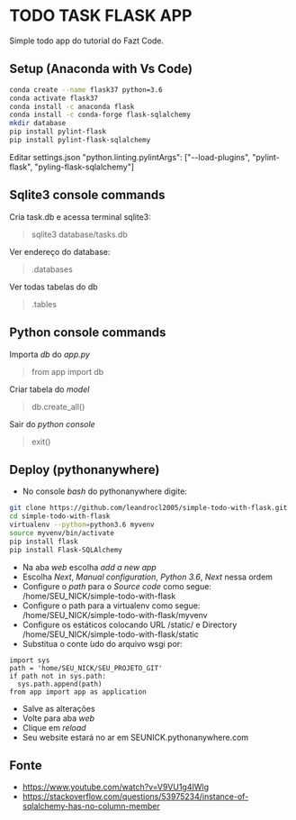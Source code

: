 # TODO TASK FLASK APP

Simple todo app do tutorial do Fazt Code.

## Setup (Anaconda with Vs Code)

```bash
conda create --name flask37 python=3.6
conda activate flask37
conda install -c anaconda flask
conda install -c conda-forge flask-sqlalchemy
mkdir database
pip install pylint-flask
pip install pylint-flask-sqlalchemy
```

Editar settings.json
"python.linting.pylintArgs": ["--load-plugins", "pylint-flask", "pyling-flask-sqlalchemy"]

## Sqlite3 console commands
Cria task.db e acessa terminal sqlite3:
> sqlite3 database/tasks.db

Ver endereço do database:
> .databases

Ver todas tabelas do db
> .tables

## Python console commands
Importa *db* do *app.py*
> from app import db

Criar tabela do *model*
> db.create_all()

Sair do *python console*
> exit()

## Deploy (pythonanywhere)
- No console *bash* do pythonanywhere digite:
```bash
git clone https://github.com/leandrocl2005/simple-todo-with-flask.git
cd simple-todo-with-flask
virtualenv --python=python3.6 myvenv
source myvenv/bin/activate
pip install flask
pip install Flask-SQLAlchemy
```
- Na aba *web* escolha *add a new app*
- Escolha *Next*, *Manual configuration*, *Python 3.6*, *Next* nessa ordem
- Configure o *path* para o *Source code* como segue: /home/SEU_NICK/simple-todo-with-flask
- Configure o path para a virtualenv como segue: /home/SEU_NICK/simple-todo-with-flask/myvenv
- Configure os estáticos colocando URL /static/ e Directory /home/SEU_NICK/simple-todo-with-flask/static
- Substitua o conte ́udo do arquivo wsgi por:
```code
import sys
path = 'home/SEU_NICK/SEU_PROJETO_GIT'
if path not in sys.path:
  sys.path.append(path)
from app import app as application
```
- Salve as alterações
- Volte para aba *web*
- Clique em *reload*
- Seu website estará no ar em SEUNICK.pythonanywhere.com

## Fonte
- https://www.youtube.com/watch?v=V9VU1g4IWlg
- https://stackoverflow.com/questions/53975234/instance-of-sqlalchemy-has-no-column-member